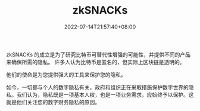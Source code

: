 ﻿---
weight: 
title: "zkSNACKs"
description: "zkSNACKs 旨在研究比特币可替代的增强型解决方案，并提供确保隐私的不同产品"
date: 2022-07-14T21:57:40+08:00
lastmod: 2022-07-14T16:45:40+08:00
draft: false
authors: ["seven"]
featuredImage: "zksnacks.jpg"
link: "zksnacks.com"
tags: ["研究机构","zkSNACKs"]
categories: ["navigation"]
navigation: ["研究机构"]
lightgallery: true
toc: true
pinned: false
recommend: false
recommend1: false
---
zkSNACKs 的成立是为了研究比特币可替代性增强的可能性，并提供不同的产品来确保所需的隐私。 许多人认为比特币是匿名的，但实际上区块链是透明的。

他们的使命是为您提供强大的工具来保护您的隐私。

如今，一切都与个人的数字隐私有关，政府和组织正在采取措施保护数字世界的隐私。我们认为，隐私既是一项基本人权，也是一项业务需求，应始终予以保护。这就是他们关注您的数字财务隐私的原因。

